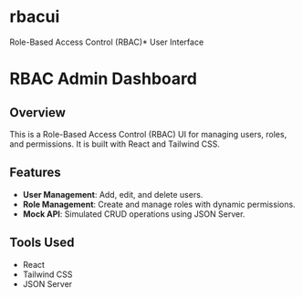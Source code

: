 # rbacui
Role-Based Access Control (RBAC)* User Interface
# RBAC Admin Dashboard

## Overview
This is a Role-Based Access Control (RBAC) UI for managing users, roles, and permissions. It is built with React and Tailwind CSS.

## Features
- **User Management**: Add, edit, and delete users.
- **Role Management**: Create and manage roles with dynamic permissions.
- **Mock API**: Simulated CRUD operations using JSON Server.

## Tools Used
- React
- Tailwind CSS
- JSON Server
